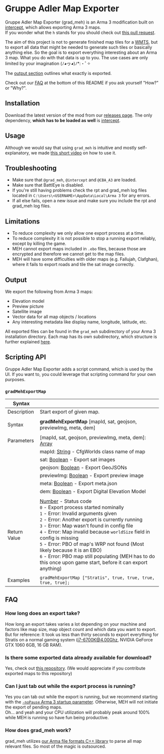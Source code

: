 # Gruppe Adler Map Exporter

Gruppe Adler Map Exporter (grad_meh) is an Arma 3 modification built on [intercept](https://github.com/intercept/intercept), which allows exporting Arma 3 maps.  
If you wonder what the `h` stands for you should check out [this pull request](https://github.com/gruppe-adler/grad_meh/pull/1).   

The aim of this project is not to generate finished map tiles for a [WMTS](https://en.wikipedia.org/wiki/Web_Map_Tile_Service), but to export all data that might be needed to generate such tiles or basically anything else. So the goal is to export everything interesting about an Arma 3 map. What you do with that data is up to you. The use cases are only limited by your imagination (ﾉ◕ヮ◕)ﾉ*:・ﾟ✧  
  
The [output section](#Output) outlines what exactly is exported.  
  
Check out our [FAQ](#FAQ) at the bottom of this README if you ask yourself "How?" or "Why?".

## Installation
Download the latest version of the mod from our [releases page](https://github.com/gruppe-adler/grad_meh/releases). The only dependency, **which has to be loaded as well** is [intercept](https://steamcommunity.com/sharedfiles/filedetails/?id=1645973522). 

## Usage
Although we would say that using `grad_meh` is intuitive and mostly self-explanatory, we made <a href="https://youtu.be/VdIXrm_eUMc" target="_blank">this short video</a> on how to use it.  

## Troubleshooting
- Make sure that `@grad_meh`, `@intercept` and `@CBA_A3` are loaded.
- Make sure that BattlEye is disabled.
- If you're still having problems check the rpt and grad_meh log files located in `C:\Users\<USERNAME>\AppData\Local\Arma 3` for any errors.
- If all else fails, open a new issue and make sure you include the rpt and grad_meh log files.

## Limitations
- To reduce complexity we only allow one export process at a time.
- To reduce complexity it is not possible to stop a running export reliably, except by killing the game.
- MEH cannot export maps included in `.ebo` files, because those are encrypted and therefore we cannot get to the map files. 
- MEH will have some difficulties with older maps (e.g. Fallujah, Clafghan), where it fails to export roads and tile the sat image correctly.

## Output
We export the following from Arma 3 maps:
- Elevation model
- Preview picture
- Satellite image
- Vector data for all map objects / locations
- Any interesting metadata like display name, longitude, latitude, etc.

All exported files can be found in the `grad_meh` subdirectory of your Arma 3 installation directory. Each map has its own subdirectory, which structure is further explained [here](./docs/output_spec.md).

## Scripting API
Gruppe Adler Map Exporter adds a script command, which is used by the UI. If you want to, you could leverage that scripting command for your own purposes.

### `gradMehExportMap`
|**Syntax**| |  
|---|---|  
|Description| Start export of given map. |
|||
|Syntax| **gradMehExportMap** [mapId, sat, geojson, previewImg, meta, dem]
|||
|Parameters|[mapId, sat, geojson, previewImg, meta, dem]: [Array](https://community.bistudio.com/wiki/Array)|
||mapId: [String](https://community.bistudio.com/wiki/String) - CfgWorlds class name of map|
||sat: [Boolean](https://community.bistudio.com/wiki/Boolean) - Export sat images|
||geojson: [Boolean](https://community.bistudio.com/wiki/Boolean) - Export GeoJSONs|
||previewImg: [Boolean](https://community.bistudio.com/wiki/Boolean) - Export preview image|
||meta: [Boolean](https://community.bistudio.com/wiki/Boolean) - Export meta.json|
||dem: [Boolean](https://community.bistudio.com/wiki/Boolean) - Export Digital Elevation Model|
|||
|Return Value| [Number](https://community.bistudio.com/wiki/Number) - Status code<br>`0` - Export process started nominally<br>`1` - Error: Invalid arguments given<br>`2` - Error: Another export is currently running<br>`3` - Error: Map wasn't found in config file<br>`4` - Error: Map invalid because `worldSize` field in config is missing<br>`5` - Error: PBO of map's WRP not found (Most likely because it is an EBO)<br>`6` - Error: PBO map still populating (MEH has to do this once upon game start, before it can export anything)
|||
|Examples|`gradMehExportMap ["Stratis", true, true, true, true, true];`|  

## FAQ

### How long does an export take?
How long an export takes varies a lot depending on your machine and factors like map size, map object count and which data you want to export.  
But for reference: It took us less than thirty seconds to export everything for Stratis on a normal gaming system (i7-6700K@4.00Ghz, NVIDIA GeForce GTX 1060 6GB, 16 GB RAM).

### Is there some exported data already available for download?
Yes, check out [this repository](https://github.com/gruppe-adler/meh-data). (We would appreciate if you contribute exported maps to this repository)

### Can I just tab out while the export process is running?
Yes you can tab out while the export is running, but we recommend starting with the [`-noPause` Arma 3 startup parameter](https://community.bistudio.com/wiki/Arma_3_Startup_Parameters#Developer_Options). Otherwise, MEH will not initiate the export of pending maps.  
Oh... and yeah and your CPU utilization will probably peak around 100% while MEH is running so have fun being productive.

### How does grad_meh work?
grad_meh utilizes [our Arma file formats C++ library](https://github.com/gruppe-adler/grad_aff) to parse all map relevant files. So most of the magic is outsourced.  
